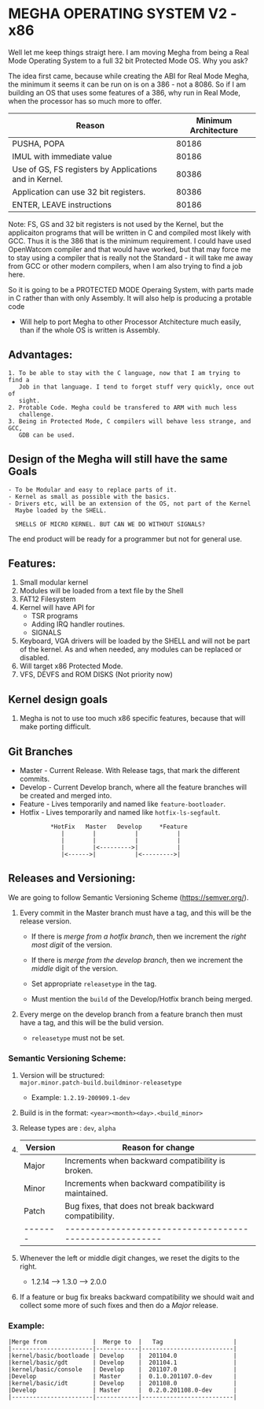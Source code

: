 # MEGHA OPERATING SYSTEM V2 - x86

Well let me keep things straigt here. I am moving Megha from being a Real Mode
Operating System to a full 32 bit Protected Mode OS. Why you ask?

The idea first came, because while creating the ABI for Real Mode Megha, the
minimum it seems it can be run on is on a 386 - not a 8086. So if I am
building an OS that uses some features of a 386, why run in Real Mode, when the
processor has so much more to offer.

|            Reason               |  Minimum Architecture    |
|---------------------------------|--------------------------|
|  PUSHA, POPA                    |         80186             |
|  IMUL with immediate value      |         80186             |
|  Use of GS, FS registers by Applications and in Kernel.  |  80386  | 
|  Application can use 32 bit registers. |  80386  |
|  ENTER, LEAVE instructions      |            80186             |

Note: FS, GS and 32 bit registers is not used by the Kernel, but the
applicaiton programs that will be written in C and compiled most likely with
GCC. Thus it is the 386 that is the minimum requirement. I could have used
OpenWatcom compiler and that would have worked, but that may force me to stay
using a compiler that is really not the Standard - it will take me away from
GCC or other modern compilers, when I am also trying to find a job here.

So it is going to be a PROTECTED MODE Operaing System, with parts made in C
rather than with only Assembly. It will also help is producing a protable code
- Will help to port Megha to other Processor Atchitecture much easily, than if
  the whole OS is written is Assembly.

## Advantages:
    1. To be able to stay with the C language, now that I am trying to find a
       Job in that language. I tend to forget stuff very quickly, once out of
       sight.
    2. Protable Code. Megha could be transfered to ARM with much less
       challenge.
    3. Being in Protected Mode, C compilers will behave less strange, and GCC,
       GDB can be used.

## Design of the Megha will still have the same Goals 
    - To be Modular and easy to replace parts of it. 
    - Kernel as small as possible with the basics.
    - Drivers etc, will be an extension of the OS, not part of the Kernel
      Maybe loaded by the SHELL.

      SMELLS OF MICRO KERNEL. BUT CAN WE DO WITHOUT SIGNALS?

The end product will be ready for a programmer but not for general use.

## Features:
1. Small modular kernel
2. Modules will be loaded from a text file by the Shell
3. FAT12 Filesystem
4. Kernel will have API for 
   * TSR programs
   * Adding IRQ handler routines.
   * SIGNALS
5. Keyboard, VGA drivers will be loaded by the SHELL and will not be part of
   the kernel. As and when needed, any modules can be replaced or disabled.
6. Will target x86 Protected Mode.
7. VFS, DEVFS and ROM DISKS (Not priority now)

## Kernel design goals
1. Megha is not to use too much x86 specific features, because that will make
   porting difficult. 

## Git Branches
* Master  - Current Release. With Release tags, that mark the different commits.
* Develop - Current Develop branch, where all the feature branches will be
            created and merged into.
* Feature - Lives temporarily and named like `feature-bootloader`.
* Hotfix  - Lives temporarily and named like `hotfix-ls-segfault`.
```
            *HotFix   Master   Develop     *Feature
               |        |           |           |
               |        |           |           |
               |        |<--------->|           |
               |<------>|           |<--------->|
```

## Releases and Versioning:
We are going to follow Semantic Versioning Scheme (https://semver.org/).

1. Every commit in the Master branch must have a tag, and this will be the
   release version.

   * If there is _merge from a hotfix branch_, then we increment the 
     _right most digit_ of the version. 

   * If there is _merge from the develop branch_, then we increment the
     _middle_ digit of the version.

   * Set appropriate `releasetype` in the tag.

   * Must mention the `build` of the Develop/Hotfix branch being merged.

2. Every merge on the develop branch from a feature branch then must have a 
   tag, and this will be the bulid version. 
   * `releasetype` must not be set. 

### Semantic Versioning Scheme:

1. Version will be structured:   
    `major.minor.patch-build.buildminor-releasetype`
   * Example: `1.2.19-200909.1-dev`

2. Build is in the format: `<year><month><day>.<build_minor>`

3. Release types are : `dev`, `alpha`

4. |Version| Reason for change                                     |
   |-------|-------------------------------------------------------|
   |Major  | Increments when backward compatibility is broken.     |
   |Minor  | Increments when backward compatibility is maintained. |
   |Patch  | Bug fixes, that does not break backward compatibility.|
   |-------|-------------------------------------------------------|

5. Whenever the left or middle digit changes, we reset the digits to the right.
   * 1.2.14  -->  1.3.0  --> 2.0.0

6. If a feature or bug fix breaks backward compatibility we should wait and
   collect some more of such fixes and then do a *Major* release.

### Example:

    |Merge from             |  Merge to  |   Tag                    |
    |-----------------------|------------|--------------------------|
    |kernel/basic/bootloade | Develop    |  201104.0                |
    |kernel/basic/gdt       | Develop    |  201104.1                |
    |kernel/basic/console   | Develop    |  201107.0                |
    |Develop                | Master     |  0.1.0.201107.0-dev      |
    |kernel/basic/idt       | Develop    |  201108.0                |
    |Develop                | Master     |  0.2.0.201108.0-dev      |
    |-----------------------|------------|--------------------------|

